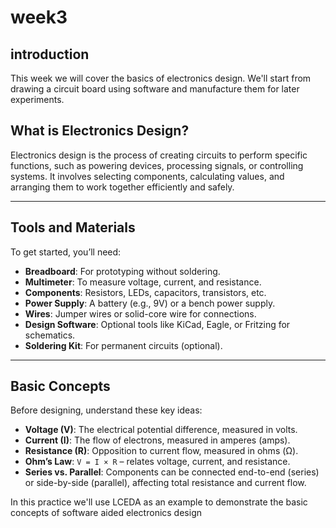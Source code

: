 # week3
## introduction
This week we will cover the basics of electronics design. We'll start from drawing a circuit board using software and manufacture them for later experiments.
## What is Electronics Design?

Electronics design is the process of creating circuits to perform specific functions, such as powering devices, processing signals, or controlling systems. It involves selecting components, calculating values, and arranging them to work together efficiently and safely.

---

## Tools and Materials

To get started, you’ll need:
- **Breadboard**: For prototyping without soldering.
- **Multimeter**: To measure voltage, current, and resistance.
- **Components**: Resistors, LEDs, capacitors, transistors, etc.
- **Power Supply**: A battery (e.g., 9V) or a bench power supply.
- **Wires**: Jumper wires or solid-core wire for connections.
- **Design Software**: Optional tools like KiCad, Eagle, or Fritzing for schematics.
- **Soldering Kit**: For permanent circuits (optional).

---

## Basic Concepts

Before designing, understand these key ideas:
- **Voltage (V)**: The electrical potential difference, measured in volts.
- **Current (I)**: The flow of electrons, measured in amperes (amps).
- **Resistance (R)**: Opposition to current flow, measured in ohms (Ω).
- **Ohm’s Law**: `V = I × R` – relates voltage, current, and resistance.
- **Series vs. Parallel**: Components can be connected end-to-end (series) or side-by-side (parallel), affecting total resistance and current flow.

In this practice we'll use LCEDA as an example to demonstrate the basic concepts of software aided electronics design